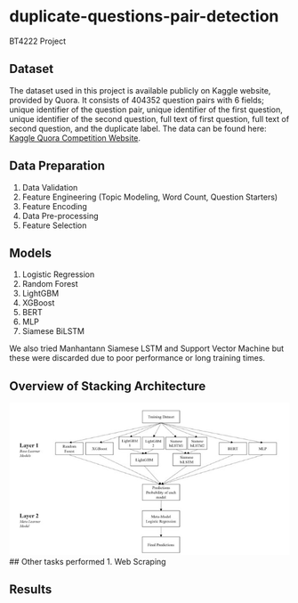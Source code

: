 # duplicate-questions-pair-detection
 BT4222 Project
## Dataset
The dataset used in this project is available publicly on Kaggle website, provided by Quora. It consists of 404352 question pairs with 6 fields; unique identifier of the question pair, unique identifier of the first question, unique identifier of the second question, full text of first question, full text of second question, and the duplicate label. The data can be found here: [Kaggle Quora Competition Website](https://www.kaggle.com/c/quora-question-pairs/data).

## Data Preparation
1. Data Validation
2. Feature Engineering (Topic Modeling, Word Count, Question Starters)
3. Feature Encoding
4. Data Pre-processing
5. Feature Selection


## Models
1. Logistic Regression
2. Random Forest
3. LightGBM
4. XGBoost
5. BERT
6. MLP
7. Siamese BiLSTM

We also tried Manhantann Siamese LSTM and Support Vector Machine but these were discarded due to poor performance or long training times.

## Overview of Stacking Architecture
<img src="reports/figures/stacking arch.jpg">
## Other tasks performed
1. Web Scraping



## Results
